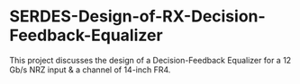 # SERDES-Design-of-RX-Decision-Feedback-Equalizer
This project discusses the design of a Decision-Feedback Equalizer for a 12 Gb/s NRZ input &amp; a channel of 14-inch FR4.
